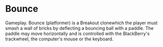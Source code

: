 # Bounce
Gameplay. Bounce (platformer) is a Breakout clonewhich the player must smash a wall of bricks by deflecting a bouncing ball with a paddle. The paddle may move horizontally and is controlled with the BlackBerry's trackwheel, the computer's mouse or the keyboard.
